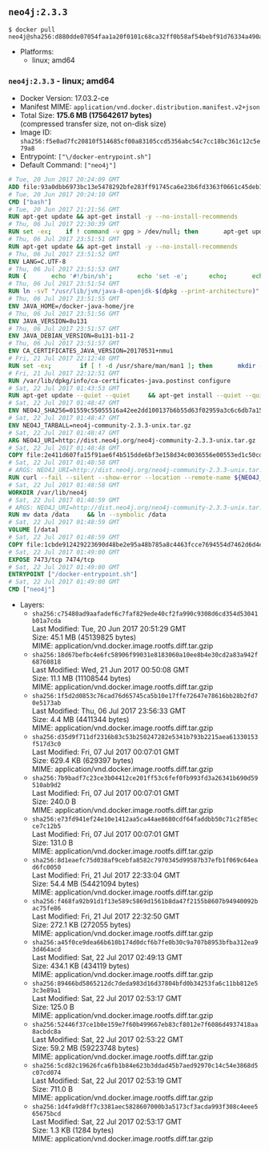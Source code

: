 ## `neo4j:2.3.3`

```console
$ docker pull neo4j@sha256:d880dde07054faa1a20f0101c68ca32ff0b58af54bebf91d76334a490a9e9997
```

-	Platforms:
	-	linux; amd64

### `neo4j:2.3.3` - linux; amd64

-	Docker Version: 17.03.2-ce
-	Manifest MIME: `application/vnd.docker.distribution.manifest.v2+json`
-	Total Size: **175.6 MB (175642617 bytes)**  
	(compressed transfer size, not on-disk size)
-	Image ID: `sha256:f5e0ad7fc20810f514685cf00a83105ccd5356abc54c7cc18bc361c12c5e79a8`
-	Entrypoint: `["\/docker-entrypoint.sh"]`
-	Default Command: `["neo4j"]`

```dockerfile
# Tue, 20 Jun 2017 20:24:09 GMT
ADD file:93a0dbb6973bc13e5478292bfe283ff91745ca6e23b6fd3363f0661c45deb1ec in / 
# Tue, 20 Jun 2017 20:24:10 GMT
CMD ["bash"]
# Tue, 20 Jun 2017 21:21:56 GMT
RUN apt-get update && apt-get install -y --no-install-recommends 		ca-certificates 		curl 		wget 	&& rm -rf /var/lib/apt/lists/*
# Thu, 06 Jul 2017 22:30:39 GMT
RUN set -ex; 	if ! command -v gpg > /dev/null; then 		apt-get update; 		apt-get install -y --no-install-recommends 			gnupg2 			dirmngr 		; 		rm -rf /var/lib/apt/lists/*; 	fi
# Thu, 06 Jul 2017 23:51:51 GMT
RUN apt-get update && apt-get install -y --no-install-recommends 		bzip2 		unzip 		xz-utils 	&& rm -rf /var/lib/apt/lists/*
# Thu, 06 Jul 2017 23:51:52 GMT
ENV LANG=C.UTF-8
# Thu, 06 Jul 2017 23:51:53 GMT
RUN { 		echo '#!/bin/sh'; 		echo 'set -e'; 		echo; 		echo 'dirname "$(dirname "$(readlink -f "$(which javac || which java)")")"'; 	} > /usr/local/bin/docker-java-home 	&& chmod +x /usr/local/bin/docker-java-home
# Thu, 06 Jul 2017 23:51:54 GMT
RUN ln -svT "/usr/lib/jvm/java-8-openjdk-$(dpkg --print-architecture)" /docker-java-home
# Thu, 06 Jul 2017 23:51:55 GMT
ENV JAVA_HOME=/docker-java-home/jre
# Thu, 06 Jul 2017 23:51:56 GMT
ENV JAVA_VERSION=8u131
# Thu, 06 Jul 2017 23:51:57 GMT
ENV JAVA_DEBIAN_VERSION=8u131-b11-2
# Thu, 06 Jul 2017 23:51:57 GMT
ENV CA_CERTIFICATES_JAVA_VERSION=20170531+nmu1
# Fri, 21 Jul 2017 22:12:48 GMT
RUN set -ex; 		if [ ! -d /usr/share/man/man1 ]; then 		mkdir -p /usr/share/man/man1; 	fi; 		apt-get update; 	apt-get install -y 		openjdk-8-jre-headless="$JAVA_DEBIAN_VERSION" 		ca-certificates-java="$CA_CERTIFICATES_JAVA_VERSION" 	; 	rm -rf /var/lib/apt/lists/*; 		[ "$(readlink -f "$JAVA_HOME")" = "$(docker-java-home)" ]; 		update-alternatives --get-selections | awk -v home="$(readlink -f "$JAVA_HOME")" 'index($3, home) == 1 { $2 = "manual"; print | "update-alternatives --set-selections" }'; 	update-alternatives --query java | grep -q 'Status: manual'
# Fri, 21 Jul 2017 22:12:51 GMT
RUN /var/lib/dpkg/info/ca-certificates-java.postinst configure
# Sat, 22 Jul 2017 01:43:53 GMT
RUN apt-get update --quiet --quiet     && apt-get install --quiet --quiet --no-install-recommends lsof     && rm -rf /var/lib/apt/lists/*
# Sat, 22 Jul 2017 01:48:47 GMT
ENV NEO4J_SHA256=01559c55055516a42ee2dd100137b6b55d63f02959a3c6c6db7a152e045828d9
# Sat, 22 Jul 2017 01:48:47 GMT
ENV NEO4J_TARBALL=neo4j-community-2.3.3-unix.tar.gz
# Sat, 22 Jul 2017 01:48:47 GMT
ARG NEO4J_URI=http://dist.neo4j.org/neo4j-community-2.3.3-unix.tar.gz
# Sat, 22 Jul 2017 01:48:48 GMT
COPY file:2e411d607fa15f91ae6f4b515dde6bf3e158d34c0036556e00553ed1c50cd63d in /tmp/ 
# Sat, 22 Jul 2017 01:48:58 GMT
# ARGS: NEO4J_URI=http://dist.neo4j.org/neo4j-community-2.3.3-unix.tar.gz
RUN curl --fail --silent --show-error --location --remote-name ${NEO4J_URI}     && echo "${NEO4J_SHA256} ${NEO4J_TARBALL}" | sha256sum --check --quiet -     && tar --extract --file ${NEO4J_TARBALL} --directory /var/lib     && mv /var/lib/neo4j-* /var/lib/neo4j     && rm ${NEO4J_TARBALL}
# Sat, 22 Jul 2017 01:48:58 GMT
WORKDIR /var/lib/neo4j
# Sat, 22 Jul 2017 01:48:59 GMT
# ARGS: NEO4J_URI=http://dist.neo4j.org/neo4j-community-2.3.3-unix.tar.gz
RUN mv data /data     && ln --symbolic /data
# Sat, 22 Jul 2017 01:48:59 GMT
VOLUME [/data]
# Sat, 22 Jul 2017 01:48:59 GMT
COPY file:1cbde912429223690d48be2e95a48b785a8c4463fcce7694554d7462d6d4eaae in /docker-entrypoint.sh 
# Sat, 22 Jul 2017 01:49:00 GMT
EXPOSE 7473/tcp 7474/tcp
# Sat, 22 Jul 2017 01:49:00 GMT
ENTRYPOINT ["/docker-entrypoint.sh"]
# Sat, 22 Jul 2017 01:49:00 GMT
CMD ["neo4j"]
```

-	Layers:
	-	`sha256:c75480ad9aafadef6c7faf829ede40cf2fa990c9308d6cd354d53041b01a7cda`  
		Last Modified: Tue, 20 Jun 2017 20:51:29 GMT  
		Size: 45.1 MB (45139825 bytes)  
		MIME: application/vnd.docker.image.rootfs.diff.tar.gzip
	-	`sha256:18d67befbc4e6fc58906f99031e8183060a10ee8b4e30cd2a83a942f68760818`  
		Last Modified: Wed, 21 Jun 2017 00:50:08 GMT  
		Size: 11.1 MB (11108544 bytes)  
		MIME: application/vnd.docker.image.rootfs.diff.tar.gzip
	-	`sha256:1f5d2d0853c76cad76d65745ca5b10e17ffe72647e78616bb28b2fd70e5173ab`  
		Last Modified: Thu, 06 Jul 2017 23:56:33 GMT  
		Size: 4.4 MB (4411344 bytes)  
		MIME: application/vnd.docker.image.rootfs.diff.tar.gzip
	-	`sha256:d35d9f711df2316b83c53b250247282e5341b793b2215aea61330153f517d3c0`  
		Last Modified: Fri, 07 Jul 2017 00:07:01 GMT  
		Size: 629.4 KB (629397 bytes)  
		MIME: application/vnd.docker.image.rootfs.diff.tar.gzip
	-	`sha256:7b9badf7c23ce3b04412ce201ff53c6fef0fb993fd3a26341b690d59510ab9d2`  
		Last Modified: Fri, 07 Jul 2017 00:07:01 GMT  
		Size: 240.0 B  
		MIME: application/vnd.docker.image.rootfs.diff.tar.gzip
	-	`sha256:e73fd941ef24e10e1412aa5ca44ae8680cdf64faddbb50c71c2f85ecce7c12b5`  
		Last Modified: Fri, 07 Jul 2017 00:07:01 GMT  
		Size: 131.0 B  
		MIME: application/vnd.docker.image.rootfs.diff.tar.gzip
	-	`sha256:8d1eaefc75d038af9cebfa8582c7970345d99587b37efb1f069c64ead6fc0050`  
		Last Modified: Fri, 21 Jul 2017 22:33:04 GMT  
		Size: 54.4 MB (54421094 bytes)  
		MIME: application/vnd.docker.image.rootfs.diff.tar.gzip
	-	`sha256:f468fa92b91d1f13e589c5869d1561b8da47f2155b8607b94940092bac75fe86`  
		Last Modified: Fri, 21 Jul 2017 22:32:50 GMT  
		Size: 272.1 KB (272055 bytes)  
		MIME: application/vnd.docker.image.rootfs.diff.tar.gzip
	-	`sha256:a45f0ce9dea66b610b174d0dcf6b7fe0b30c9a707b8953bfba312ea93d464acd`  
		Last Modified: Sat, 22 Jul 2017 02:49:13 GMT  
		Size: 434.1 KB (434119 bytes)  
		MIME: application/vnd.docker.image.rootfs.diff.tar.gzip
	-	`sha256:89466bd5865212dc7deda983d16d37804bfd0b34253fa6c11bb812e53c3e89a1`  
		Last Modified: Sat, 22 Jul 2017 02:53:17 GMT  
		Size: 125.0 B  
		MIME: application/vnd.docker.image.rootfs.diff.tar.gzip
	-	`sha256:52446f37ce1b0e159e7f60b499667eb83cf8012e7f6086d4937418aa8acbdc8a`  
		Last Modified: Sat, 22 Jul 2017 02:53:22 GMT  
		Size: 59.2 MB (59223748 bytes)  
		MIME: application/vnd.docker.image.rootfs.diff.tar.gzip
	-	`sha256:5cd82c19626fca6fb1b84e623b3ddad45b7aed92970c14c54e3868d5c07cd074`  
		Last Modified: Sat, 22 Jul 2017 02:53:19 GMT  
		Size: 711.0 B  
		MIME: application/vnd.docker.image.rootfs.diff.tar.gzip
	-	`sha256:1d4fa9d8ff7c3381aec5828607000b3a5173cf3acda993f308c4eee565675bcd`  
		Last Modified: Sat, 22 Jul 2017 02:53:17 GMT  
		Size: 1.3 KB (1284 bytes)  
		MIME: application/vnd.docker.image.rootfs.diff.tar.gzip
